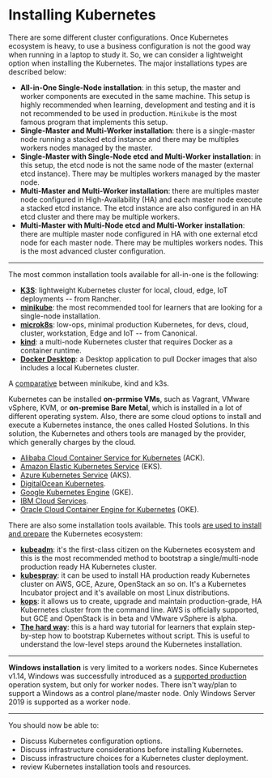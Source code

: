 # Installing Kubernetes

There are some different cluster configurations. Once Kubernetes ecosystem is heavy, to use a business configuration is not the good way when running in a laptop to study it. So, we can consider a lightweight option when installing the Kubernetes. The major installations types are described below:

- **All-in-One Single-Node installation**: in this setup, the master and worker components are executed in the same machine. This setup is highly recommended when learning, development and testing and it is not recommended to be used in production. `Minikube` is the most famous program that implements this setup.
- **Single-Master and Multi-Worker installation**: there is a single-master node running a stacked etcd instance and there may be multiples workers nodes managed by the master.
- **Single-Master with Single-Node etcd and Multi-Worker installation**: in this setup, the etcd node is not the same node of the master (external etcd instance). There may be multiples workers managed by the master node.
- **Multi-Master and Multi-Worker installation**: there are multiples master node configured in High-Availability (HA) and each master node execute a stacked etcd instance. The etcd instance are also configured in an HA etcd cluster and there may be multiple workers.
- **Multi-Master with Multi-Node etcd and Multi-Worker installation**: there are multiple master node configured in HA with one external etcd node for each master node. There may be multiples workers nodes. This is the most advanced cluster configuration.

---

The most common installation tools available for all-in-one is the following:

- **[K3S](https://k3s.io/)**: lightweight Kubernetes cluster for local, cloud, edge, IoT deployments -- from Rancher.
- **[minikube](https://minikube.sigs.k8s.io/docs/)**: the most recommended tool for learners that are looking for a single-node installation.
- [**microk8s**](https://microk8s.io/): low-ops, minimal production Kubernetes, for devs, cloud, cluster, workstation, Edge and IoT -- from Canonical.
- [**kind**](https://kind.sigs.k8s.io/docs/): a multi-node Kubernetes cluster that requires Docker as a container runtime.
- [**Docker Desktop**](https://www.docker.com/products/docker-desktop): a Desktop application to pull Docker images that also includes a local Kubernetes cluster.

A [comparative](https://brennerm.github.io/posts/minikube-vs-kind-vs-k3s.html) between minikube, kind and k3s.

Kubernetes can be installed **on-prrmise VMs**, such as Vagrant, VMware vSphere, KVM, or **on-premise Bare Metal**, which is installed in a lot of different operating system. Also, there are some cloud options to install and execute a Kubernetes instance, the ones called Hosted Solutions. In this solution, the Kubernetes and others tools are managed by the provider, which generally charges by the cloud.

- [Alibaba Cloud Container Service for Kubernetes](https://www.alibabacloud.com/product/kubernetes) (ACK).
- [Amazon Elastic Kubernetes Service](https://aws.amazon.com/eks/) (EKS).
- [Azure Kubernetes Service](https://azure.microsoft.com/en-us/services/kubernetes-service/) (AKS).
- [DigitalOcean Kubernetes](https://www.digitalocean.com/products/kubernetes/).
- [Google Kubernetes Engine](https://cloud.google.com/kubernetes-engine/) (GKE).
- [IBM Cloud Services](https://www.ibm.com/cloud/kubernetes-service).
- [Oracle Cloud Container Engine for Kubernetes](https://www.oracle.com/cloud-native/container-engine-kubernetes/) (OKE).



There are also some installation tools available. This tools [are used to install and prepare](https://kubernetes.io/docs/setup/production-environment/tools/) the Kubernetes ecosystem:

- **[kubeadm](https://kubernetes.io/docs/reference/setup-tools/kubeadm/)**: it's the first-class citizen on the Kubernetes ecosystem and this is the most recommended method to bootstrap a single/multi-node production ready HA Kubernetes cluster.
- **[kubespray](https://github.com/kubernetes-sigs/kubespray)**: it can be used to install HA production ready Kubernetes cluster on AWS, GCE, Azure, OpenStack an so on. It's a Kubernetes Incubator project and it's available on most Linux distributions.
- **[kops](https://github.com/kubernetes/kops)**: it allows us to create, upgrade and maintain production-grade, HA Kubernetes cluster from the command line. AWS is officially supported, but GCE and OpenStack is in beta and VMware vSphere is alpha.
- [**The hard way**](https://github.com/kelseyhightower/kubernetes-the-hard-way): this is a hard way tutorial for learners that explain step-by-step how to bootstrap Kubernetes without script. This is useful to understand the low-level steps around the Kubernetes installation.

---

**Windows installation** is very limited to a workers nodes. Since Kubernetes v1.14, Windows was successfully introduced as a [supported production](https://kubernetes.io/docs/setup/production-environment/windows/intro-windows-in-kubernetes/) operation system, but only for worker nodes. There isn't way/plan to support a Windows as a control plane/master node. Only Windows Server 2019 is supported as a worker node.

---

You should now be able to:

- Discuss Kubernetes configuration options.
- Discuss infrastructure considerations before installing Kubernetes.
- Discuss infrastructure choices for a Kubernetes cluster deployment.
- review Kubernetes installation tools and resources.